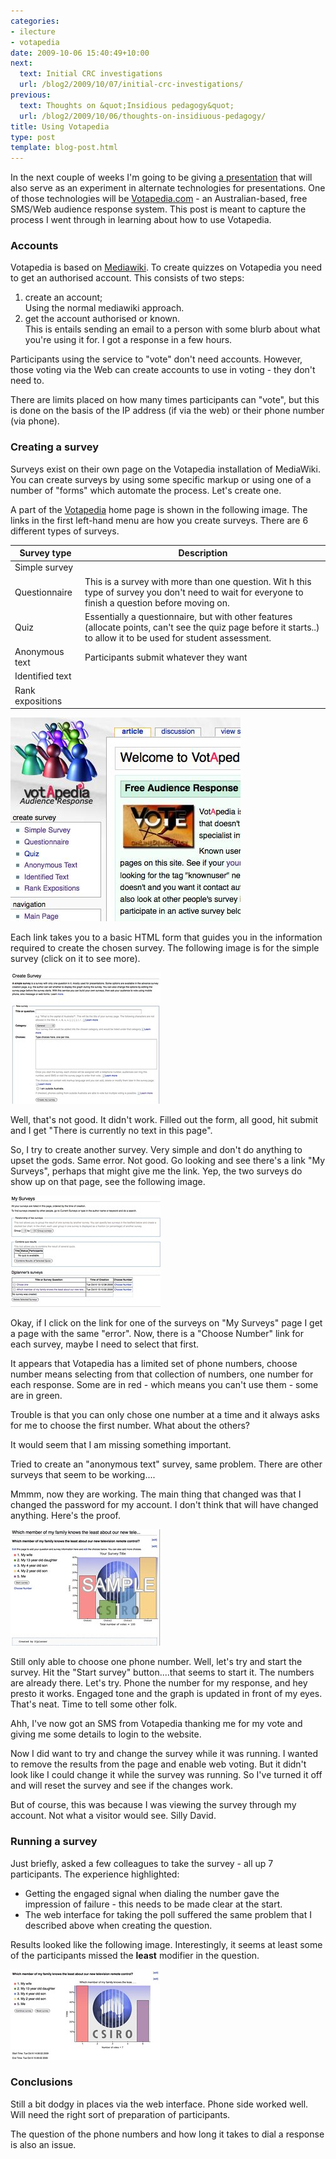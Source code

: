 ```yaml
---
categories:
- ilecture
- votapedia
date: 2009-10-06 15:40:49+10:00
next:
  text: Initial CRC investigations
  url: /blog2/2009/10/07/initial-crc-investigations/
previous:
  text: Thoughts on &quot;Insidious pedagogy&quot;
  url: /blog2/2009/10/06/thoughts-on-insidiuous-pedagogy/
title: Using Votapedia
type: post
template: blog-post.html
---
```

In the next couple of weeks I'm going to be giving [a presentation](/blog2/2009/10/05/lectures-and-the-lms-alternatives-and-experiments/) that will also serve as an experiment in alternate technologies for presentations. One of those technologies will be [Votapedia.com](http://www.votapedia.com/) - an Australian-based, free SMS/Web audience response system. This post is meant to capture the process I went through in learning about how to use Votapedia.

### Accounts

Votapedia is based on [Mediawiki](http://www.mediawiki.org/wiki/MediaWiki). To create quizzes on Votapedia you need to get an authorised account. This consists of two steps:

1. create an account;  
    Using the normal mediawiki approach.
2. get the account authorised or known.  
    This is entails sending an email to a person with some blurb about what you're using it for. I got a response in a few hours.

Participants using the service to "vote" don't need accounts. However, those voting via the Web can create accounts to use in voting - they don't need to.

There are limits placed on how many times participants can "vote", but this is done on the basis of the IP address (if via the web) or their phone number (via phone).

### Creating a survey

Surveys exist on their own page on the Votapedia installation of MediaWiki. You can create surveys by using some specific markup or using one of a number of "forms" which automate the process. Let's create one.

A part of the [Votapedia](http://www.votapedia.com) home page is shown in the following image. The links in the first left-hand menu are how you create surveys. There are 6 different types of surveys.

| Survey type | Description |
| --- | --- |
| Simple survey |  |
| Questionnaire | This is a survey with more than one question. Wit h this type of survey you don't need to wait for everyone to finish a question before moving on. |
| Quiz | Essentially a questionnaire, but with other features (allocate points, can't see the quiz page before it starts..) to allow it to be used for student assessment. |
| Anonymous text | Participants submit whatever they want |
| Identified text |  |
| Rank expositions |  |

[![Votapedia home page ](images/3985251703_aaf49623c2_o.jpg)](http://www.flickr.com/photos/david_jones/3985251703/ "Votapedia home page  by David T Jones, on Flickr")

Each link takes you to a basic HTML form that guides you in the information required to create the chosen survey. The following image is for the simple survey (click on it to see more).

[![Creating a simple survey on votapedia](images/3986017448_6371d6dd27_m.jpg)](http://www.flickr.com/photos/david_jones/3986017448/ "Creating a simple survey on votapedia by David T Jones, on Flickr")

Well, that's not good. It didn't work. Filled out the form, all good, hit submit and I get "There is currently no text in this page".

So, I try to create another survey. Very simple and don't do anything to upset the gods. Same error. Not good. Go looking and see there's a link "My Surveys", perhaps that might give me the link. Yep, the two surveys do show up on that page, see the following image.

[![My Surveys on Votapedia](images/3986038100_c9310792b1_m.jpg)](http://www.flickr.com/photos/david_jones/3986038100/ "My Surveys on Votapedia by David T Jones, on Flickr")

Okay, if I click on the link for one of the surveys on "My Surveys" page I get a page with the same "error". Now, there is a "Choose Number" link for each survey, maybe I need to select that first.

It appears that Votapedia has a limited set of phone numbers, choose number means selecting from that collection of numbers, one number for each response. Some are in red - which means you can't use them - some are in green.

Trouble is that you can only chose one number at a time and it always asks for me to choose the first number. What about the others?

It would seem that I am missing something important.

Tried to create an "anonymous text" survey, same problem. There are other surveys that seem to be working....

Mmmm, now they are working. The main thing that changed was that I changed the password for my account. I don't think that will have changed anything. Here's the proof.

[![My first Votapedia quiz](images/3985388561_41f9ae2c1b_m.jpg)](http://www.flickr.com/photos/david_jones/3985388561/ "My first Votapedia quiz by David T Jones, on Flickr")

Still only able to choose one phone number. Well, let's try and start the survey. Hit the "Start survey" button....that seems to start it. The numbers are already there. Let's try. Phone the number for my response, and hey presto it works. Engaged tone and the graph is updated in front of my eyes. That's neat. Time to tell some other folk.

Ahh, I've now got an SMS from Votapedia thanking me for my vote and giving me some details to login to the website.

Now I did want to try and change the survey while it was running. I wanted to remove the results from the page and enable web voting. But it didn't look like I could change it while the survey was running. So I've turned it off and will reset the survey and see if the changes work.

But of course, this was because I was viewing the survey through my account. Not what a visitor would see. Silly David.

### Running a survey

Just briefly, asked a few colleagues to take the survey - all up 7 participants. The experience highlighted:

- Getting the engaged signal when dialing the number gave the impression of failure - this needs to be made clear at the start.
- The web interface for taking the poll suffered the same problem that I described above when creating the question.

Results looked like the following image. Interestingly, it seems at least some of the participants missed the **least** modifier in the question.

[![Results of Votapedia question](images/3985764455_7169784299_m.jpg)](http://www.flickr.com/photos/david_jones/3985764455/ "Results of Votapedia question by David T Jones, on Flickr")

### Conclusions

Still a bit dodgy in places via the web interface. Phone side worked well. Will need the right sort of preparation of participants.

The question of the phone numbers and how long it takes to dial a response is also an issue.